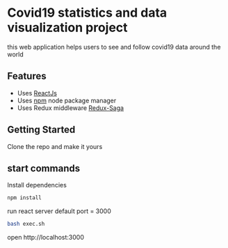 # Covid19 statistics and data visualization project

this web application helps users to see and follow covid19 data around the world

## Features
 - Uses [ReactJs](https://reactjs.org/) 
 - Uses [npm](https://npm.com) node package manager
 - Uses Redux middleware [Redux-Saga](https://redux-saga.js.org/)
 
## Getting Started
Clone the repo and make it yours

## start commands

Install dependencies

```bash
npm install
```
run react server
default port = 3000

```bash
bash exec.sh
```
open http://localhost:3000